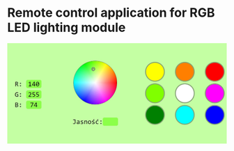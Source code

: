 # Remote control application for RGB LED lighting module

![Alt text](/app-view.jpg "Desktop view of app")
